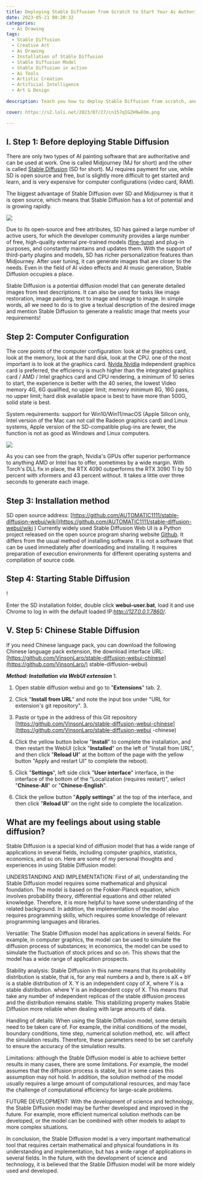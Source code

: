 ```yaml
---
title: Deploying Stable Diffusion from Scratch to Start Your Ai Authoring Journey
date: 2023-05-21 08:20:32
categories:
  - Ai Drawing
tags: 
  - Stable Diffusion
  - Creative Art
  - Ai Drawing
  - Installation of Stable Diffusion
  - Stable Diffusion Model
  - Stable Diffusion in action
  - Ai Tools
  - Artistic Creation
  - Artificial Intelligence
  - Art & Design
  
description: Teach you how to deploy Stable Diffusion from scratch, and start your way to create paintings, with Chinese tutorials in the back.

cover: https://s2.loli.net/2023/07/27/cn157qIGZH9wEOm.png

---
```


## I. Step 1: Before deploying Stable Diffusion

There are only two types of AI painting software that are authoritative and can be used at work. One is called Midjourney (MJ for short) and the other is called [Stable Diffusion](https://stablediffusionweb.com/) (SD for short). MJ requires payment for use, while SD is open source and free, but is slightly more difficult to get started and learn, and is very expensive for computer configurations (video card, RAM).

The biggest advantage of Stable Diffusion over SD and Midjourney is that it is open source, which means that Stable Diffusion has a lot of potential and is growing rapidly.

![](https://s2.loli.net/2023/07/27/cn157qIGZH9wEOm.png)

Due to its open-source and free attributes, SD has gained a large number of active users, for which the developer community provides a large number of free, high-quality external pre-trained models ([fine-tune](https://www.finetuneus.com/)) and plug-in purposes, and constantly maintains and updates them. With the support of third-party plugins and models, SD has richer personalization features than Midjourney. After user tuning, it can generate images that are closer to the needs. Even in the field of AI video effects and AI music generation, Stable Diffusion occupies a place.

Stable Diffusion is a potential diffusion model that can generate detailed images from text descriptions. It can also be used for tasks like image restoration, image painting, text to image and image to image. In simple words, all we need to do is to give a textual description of the desired image and mention Stable Diffusion to generate a realistic image that meets your requirements!

## Step 2: Computer Configuration

The core points of the computer configuration: look at the graphics card, look at the memory, look at the hard disk, look at the CPU. one of the most important is to look at the graphics card. [Nvida Nvidia](https://zh.wikipedia.org/zh-hans/%E8%8B%B1%E4%BC%9F%E8%BE%BE) independent graphics card is preferred, the efficiency is much higher than the integrated graphics card / AMD / Intel graphics card and CPU rendering, a minimum of 10 series to start, the experience is better with the 40 series, the lowest Video memory 4G, 6G qualified, no upper limit; memory minimum 8G, 16G pass, no upper limit; hard disk available space is best to have more than 500G, solid state is best.

System requirements: support for Win10/Win11/macOS (Apple Silicon only, Intel version of the Mac can not call the Radeon graphics card) and Linux systems, Apple version of the SD-compatible plug-ins are fewer, the function is not as good as Windows and Linux computers.

![](https://s2.loli.net/2023/07/27/wprb4uiGfMKENZL.jpg)

As you can see from the graph, Nvidia's GPUs offer superior performance to anything AMD or Intel has to offer, sometimes by a wide margin. With Torch's DLL fix in place, the RTX 4090 outperforms the RTX 3090 Ti by 50 percent with xformers and 43 percent without. It takes a little over three seconds to generate each image.

## Step 3: Installation method

SD open source address: [https://github.com/AUTOMATIC1111/stable-diffusion-webui/wiki](https://github.com/AUTOMATIC1111/stable-diffusion-webui/wiki )
Currently widely used Stable Diffusion Web UI is a Python project released on the open source program sharing website [Github](https://github.com/). It differs from the usual method of installing software. It is not a software that can be used immediately after downloading and installing. It requires preparation of execution environments for different operating systems and compilation of source code.

## Step 4: Starting Stable Diffusion

! [](https://s2.loli.net/2023/07/27/dBG8qZtTrIFEHVx.jpg)

Enter the SD installation folder, double click **webui-user.bat**, load it and use Chrome to log in with the default loaded IP:*http://127.0.0.1:7860/*.

## V. Step 5: Chinese Stable Diffusion

If you need Chinese language pack, you can download the following Chinese language pack extension, the download interface URL: [https://github.com/VinsonLaro/stable-diffusion-webui-chinese](https://github.com/VinsonLaro/) stable-diffusion-webui)

***Method: Installation via WebUI extension*** 1.

1. Open stable diffusion webui and go to "**Extensions**" tab. 2.

2. Click "**Install from URL**" and note the input box under "URL for extension's git repository". 3.

3. Paste or type in the address of this Git repository [https://github.com/VinsonLaro/stable-diffusion-webui-chinese](https://github.com/VinsonLaro/stable-diffusion-webui -chinese)

4. Click the yellow button below "**Install**" to complete the installation, and then restart the WebUI (click "**Installed**" on the left of "Install from URL", and then click "**Reload UI**" at the bottom of the page with the yellow button "Apply and restart UI" to complete the reboot).

5. Click "**Settings**", left side click "**User interface**" interface, in the interface of the bottom of the "Localization (requires restart)", select "**Chinese-All**" or "**Chinese-English**".

6. Click the yellow button "**Apply settings**" at the top of the interface, and then click "**Reload UI**" on the right side to complete the localization.

## What are my feelings about using stable diffusion?

Stable Diffusion is a special kind of diffusion model that has a wide range of applications in several fields, including computer graphics, statistics, economics, and so on. Here are some of my personal thoughts and experiences in using Stable Diffusion model:

UNDERSTANDING AND IMPLEMENTATION: First of all, understanding the Stable Diffusion model requires some mathematical and physical foundation. The model is based on the Fokker-Planck equation, which involves probability theory, differential equations and other related knowledge. Therefore, it is more helpful to have some understanding of the related background. In addition, the implementation of the model also requires programming skills, which requires some knowledge of relevant programming languages and libraries.

Versatile: The Stable Diffusion model has applications in several fields. For example, in computer graphics, the model can be used to simulate the diffusion process of substances; in economics, the model can be used to simulate the fluctuation of stock prices and so on. This shows that the model has a wide range of application prospects.

Stability analysis: Stable Diffusion in this name means that its probability distribution is stable, that is, for any real numbers a and b, there is aX + bY is a stable distribution of X. Y is an independent copy of X, where Y is a stable distribution. where Y is an independent copy of X. This means that take any number of independent replicas of the stable diffusion process and the distribution remains stable. This stabilizing property makes Stable Diffusion more reliable when dealing with large amounts of data.

Handling of details: When using the Stable Diffusion model, some details need to be taken care of. For example, the initial conditions of the model, boundary conditions, time step, numerical solution method, etc. will affect the simulation results. Therefore, these parameters need to be set carefully to ensure the accuracy of the simulation results.

Limitations: although the Stable Diffusion model is able to achieve better results in many cases, there are some limitations. For example, the model assumes that the diffusion process is stable, but in some cases this assumption may not hold. In addition, the solution method of the model usually requires a large amount of computational resources, and may face the challenge of computational efficiency for large-scale problems.

FUTURE DEVELOPMENT: With the development of science and technology, the Stable Diffusion model may be further developed and improved in the future. For example, more efficient numerical solution methods can be developed, or the model can be combined with other models to adapt to more complex situations.

In conclusion, the Stable Diffusion model is a very important mathematical tool that requires certain mathematical and physical foundations in its understanding and implementation, but has a wide range of applications in several fields. In the future, with the development of science and technology, it is believed that the Stable Diffusion model will be more widely used and developed.

